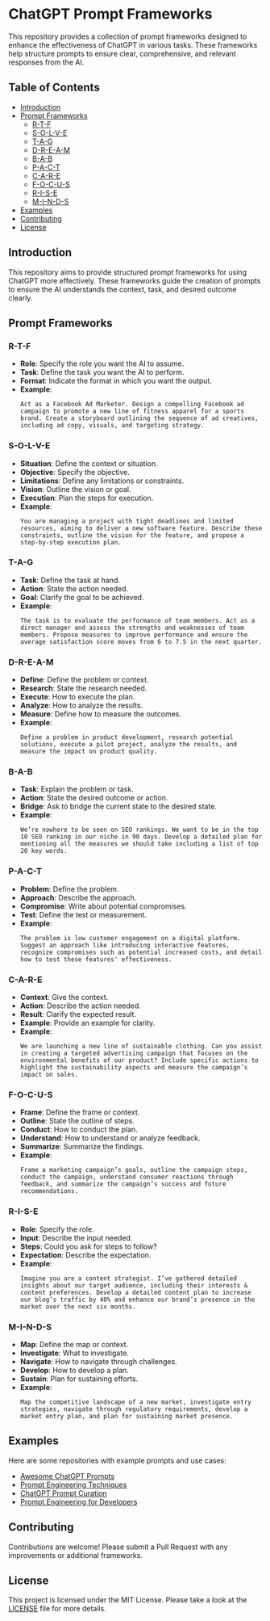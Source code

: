 
# ChatGPT Prompt Frameworks

This repository provides a collection of prompt frameworks designed to enhance the effectiveness of ChatGPT in various tasks. These frameworks help structure prompts to ensure clear, comprehensive, and relevant responses from the AI.

## Table of Contents
- [Introduction](#introduction)
- [Prompt Frameworks](#prompt-frameworks)
  - [R-T-F](#r-t-f)
  - [S-O-L-V-E](#s-o-l-v-e)
  - [T-A-G](#t-a-g)
  - [D-R-E-A-M](#d-r-e-a-m)
  - [B-A-B](#b-a-b)
  - [P-A-C-T](#p-a-c-t)
  - [C-A-R-E](#c-a-r-e)
  - [F-O-C-U-S](#f-o-c-u-s)
  - [R-I-S-E](#r-i-s-e)
  - [M-I-N-D-S](#m-i-n-d-s)
- [Examples](#examples)
- [Contributing](#contributing)
- [License](#license)

## Introduction
This repository aims to provide structured prompt frameworks for using ChatGPT more effectively. These frameworks guide the creation of prompts to ensure the AI understands the context, task, and desired outcome clearly.

## Prompt Frameworks

### R-T-F
- **Role**: Specify the role you want the AI to assume.
- **Task**: Define the task you want the AI to perform.
- **Format**: Indicate the format in which you want the output.
- **Example**:
  ```
  Act as a Facebook Ad Marketer. Design a compelling Facebook ad campaign to promote a new line of fitness apparel for a sports brand. Create a storyboard outlining the sequence of ad creatives, including ad copy, visuals, and targeting strategy.
  ```

### S-O-L-V-E
- **Situation**: Define the context or situation.
- **Objective**: Specify the objective.
- **Limitations**: Define any limitations or constraints.
- **Vision**: Outline the vision or goal.
- **Execution**: Plan the steps for execution.
- **Example**:
  ```
  You are managing a project with tight deadlines and limited resources, aiming to deliver a new software feature. Describe these constraints, outline the vision for the feature, and propose a step-by-step execution plan.
  ```

### T-A-G
- **Task**: Define the task at hand.
- **Action**: State the action needed.
- **Goal**: Clarify the goal to be achieved.
- **Example**:
  ```
  The task is to evaluate the performance of team members. Act as a direct manager and assess the strengths and weaknesses of team members. Propose measures to improve performance and ensure the average satisfaction score moves from 6 to 7.5 in the next quarter.
  ```

### D-R-E-A-M
- **Define**: Define the problem or context.
- **Research**: State the research needed.
- **Execute**: How to execute the plan.
- **Analyze**: How to analyze the results.
- **Measure**: Define how to measure the outcomes.
- **Example**:
  ```
  Define a problem in product development, research potential solutions, execute a pilot project, analyze the results, and measure the impact on product quality.
  ```

### B-A-B
- **Task**: Explain the problem or task.
- **Action**: State the desired outcome or action.
- **Bridge**: Ask to bridge the current state to the desired state.
- **Example**:
  ```
  We’re nowhere to be seen on SEO rankings. We want to be in the top 10 SEO ranking in our niche in 90 days. Develop a detailed plan for mentioning all the measures we should take including a list of top 20 key words.
  ```

### P-A-C-T
- **Problem**: Define the problem.
- **Approach**: Describe the approach.
- **Compromise**: Write about potential compromises.
- **Test**: Define the test or measurement.
- **Example**:
  ```
  The problem is low customer engagement on a digital platform. Suggest an approach like introducing interactive features, recognize compromises such as potential increased costs, and detail how to test these features' effectiveness.
  ```

### C-A-R-E
- **Context**: Give the context.
- **Action**: Describe the action needed.
- **Result**: Clarify the expected result.
- **Example**: Provide an example for clarity.
- **Example**:
  ```
  We are launching a new line of sustainable clothing. Can you assist in creating a targeted advertising campaign that focuses on the environmental benefits of our product? Include specific actions to highlight the sustainability aspects and measure the campaign’s impact on sales.
  ```

### F-O-C-U-S
- **Frame**: Define the frame or context.
- **Outline**: State the outline of steps.
- **Conduct**: How to conduct the plan.
- **Understand**: How to understand or analyze feedback.
- **Summarize**: Summarize the findings.
- **Example**:
  ```
  Frame a marketing campaign’s goals, outline the campaign steps, conduct the campaign, understand consumer reactions through feedback, and summarize the campaign’s success and future recommendations.
  ```

### R-I-S-E
- **Role**: Specify the role.
- **Input**: Describe the input needed.
- **Steps**: Could you ask for steps to follow?
- **Expectation**: Describe the expectation.
- **Example**:
  ```
  Imagine you are a content strategist. I’ve gathered detailed insights about our target audience, including their interests & content preferences. Develop a detailed content plan to increase our blog’s traffic by 40% and enhance our brand’s presence in the market over the next six months.
  ```

### M-I-N-D-S
- **Map**: Define the map or context.
- **Investigate**: What to investigate.
- **Navigate**: How to navigate through challenges.
- **Develop**: How to develop a plan.
- **Sustain**: Plan for sustaining efforts.
- **Example**:
  ```
  Map the competitive landscape of a new market, investigate entry strategies, navigate through regulatory requirements, develop a market entry plan, and plan for sustaining market presence.
  ```

## Examples
Here are some repositories with example prompts and use cases:
- [Awesome ChatGPT Prompts](https://github.com/f/awesome-chatgpt-prompts)
- [Prompt Engineering Techniques](https://github.com/gelifatsy/prompt-engineering)
- [ChatGPT Prompt Curation](https://github.com/yokoffing/ChatGPT-Prompts)
- [Prompt Engineering for Developers](https://github.com/brexhq/prompt-engineering)

## Contributing
Contributions are welcome! Please submit a Pull Request with any improvements or additional frameworks.

## License
This project is licensed under the MIT License. Please take a look at the [LICENSE](LICENSE) file for more details.
